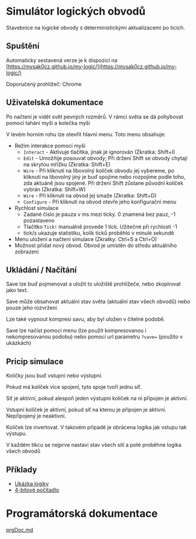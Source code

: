 # Simulátor logických obvodů

Stavebnice na logické obvody s deterministickými aktualizacemi po ticích.

## Spuštění

Automaticky sestavená verze je k dispozici na [https://mysak0cz.github.io/my-logic/](https://mysak0cz.github.io/my-logic/)

Doporučený prohlížeč: Chrome

## Uživatelská dokumentace

Po načtení je vidět svět pevných rozměrů. V rámci světa se dá pohybovat pomocí tahání myši a kolečka myši

V levém horním rohu lze otevřít hlavní menu. Toto menu obsahuje:

- Režim interakce pomocí myši
  - `Interact` - Aktivuje tlačítka, jinak je ignorován (Zkratka: Shift+I)
  - `Edit` - Umožňije posouvat obvody; Při držení Shift se obvody chytají na skrytou mřížku (Zkratka: Shift+E)
  - `Wire` - Při kliknutí na libovolný kolíček obvodu jej vybereme, po kliknutí na libovolný jiný je buď spojíme nebo rozpojíme podle toho, zda aktuáně jsou spojené.
  Při držení Shift zůstane původní kolíček vybrán (Zkratka: Shift+W)
  - `Wire` - Při kliknutí na obvod jej smaže (Zkratka: Shift+D)
  - `Configure` - Při kliknutí na obvod otevře jeho konfigurační menu
- Rychlost simulace
  - Zadané číslo je pauza v ms mezi ticky. 0 znamená bez pauz, -1 pozastaveno
  - Tlačítko `Tick!` manuálně provede 1 tick. Užitečné při rychlosti -1
  - tick/s ukazuje statistiku, kolik ticků proběhlo v minulé sekundě
- Menu uložení a načtení simulace (Zkratky: Ctrl+S a Ctrl+O)
- Možnost přidat nový obvod. Obvod je umístěn do středu aktuálního zobrazení

## Ukládání / Načítání

Save lze buď pojmenovat a uložit to uložiště prohlížeče, nebo zkopírovat jako text.

Save může obsahovat aktuální stav světa (aktuální stav všech obvodů) nebo pouze jeho rozvržení.

Lze také vypnout kompresi savu, aby byl uložen v čitelné podobě.

Save lze načíst pomocí menu (lze použít kompresovanou i nekompresovanou podobu) nebo pomocí url parametru `?save=` (použito v ukázkách)

## Pricip simulace

Kolíčky jsou buď vstupní nebo výstupní.

Pokud má kolíček více spojení, tyto spoje tvoří jednu síť.

Síť je aktivní, pokud alespoň jeden výstupní kolíček na ni připojen je aktivní.

Vstupní kolíček je aktivní, pokud síť na kterou je připojen je aktivní. Nepřipojený je neaktivní.

Kolíček lze invertovat. V takovém pŕípadě je obrácena logika jak vstupu tak výstupu.

V každém tikcu se nejprve nastaví stav všech sítí a poté proběhne logika všech obvodů

## Příklady

- [Ukázka logiky](https://mysak0cz.github.io/my-logic/?save=N4IgbgpgTgzglgewHYgFwEYA0IDuCoA2AJgBIRwDmAFgC5roAMT2ehRA6nETVfUw9gDGcKIICucGjDSh0MkAA80AFgDMAkAE80AJgBsGmpoAOENCBg5Jg3thoIKFAmdQ0oYiAF9sO+UtRqGtqoOjqGJi4WVjQ2IHYOTi5uHt4gqn5oAKzq2ME6yuGm5s5EcSCCCAT45lAQpanKGQEAHEG6BXYRxQ5wgmUAtghELhrGcEgAwghiSHQhqZlNgbloqgDshZGW1rYg9o7OaMle2HpLOVqrF0ZFqFE7ZfuJR+4nIGtN2W2oqpmbxXUyhUqlBinB+mZUs0lq0Vj8-p1biAqhRegMhi4sCAxpNprNdKkAJww77KDp7Lp3FFo7CDYa6bA4qYzOY6VKMc6kgyIrbRWLxA5JV7suSoUD+L5wsn-KmAoSVap3ABGBA8IHZvjFihUF2CyjCPPM2xiuyeh1cwtSFSQSAgghoiCQ0lQAG0XViAIpxZQ+EAAXUwLp02C9mB9IDkAZdqmwAElvSH-YHMonMM1fVG9Kn0xGky61nG4jmvVHCan0Fj46XsHJMOhgyAS4GyyBfHWNCW-Z4gA)
- [4-bitové počítadlo](https://mysak0cz.github.io/my-logic/?save=N4IgbgpgTgzglgewHYgFwEYA0IDuCoA2AJgBIRwDmAFgC5roAMT2ehRA6nETVfUw9gDGcKIICucGjDSh0MkAA80AVgBsAkAE80AJgDsGmpoAOENCD0wIFALYQkdIQgL5zBOHZABfbDvlLUZR0NbVR9QxMzVAsrW3saABEIQQQiaG9sAGZ-NAAWdWxQzMyI03MAM3djSoRjAFo6HxBcnNR8kN0ATlKokEq4apd6xuxlVvbC3WUeiqqa4YyQVXGCrV1GbCMy6P7B2oaQbDgkSCgaCCIABWPpVABtEAAVEABdJr1x5jWMAA4Z6JgOEkgl4mwQFAoBCi5QAhgQrE0fq1MqtQug-ptIuZAcDQSAaODIdC4QjsJ1xhtvsV-iAXBQ4IJDiAbKkolgQMZjgBhBBiBxoTJNRgUjphbqY7a08EMpkstL0bCcpA8vl0MJeJopJBIZI0RBIW53O7sgCChx02DNL0wxuwACFzfbXjb2VzHSA3dbbSAEu7fV72QBRd3BgPYABi7sjYZAAHF3fGvRafQxDqpsABFZ13ZMJOSYZSZ7O5vyYXJFpPYBLZTCZCs2utPQ6det3RtcgAyAGlDnpW42AEqHH6t8tNzCUrNesednuYPsgKc2sdZzAtkDZafYIeYEeL7OF8fp-dew+z3utw+ryl+U9Fte+A-b4et4-n+ev++UuRe4+r9c-jax47nuU5vEAA)

# Programátorská dokumentace

[prgDoc.md](prgDoc.md)
